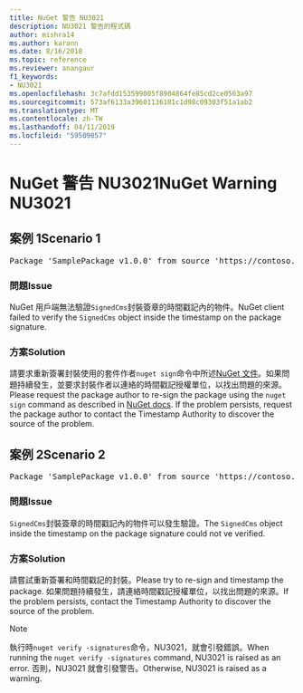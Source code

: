 ```yaml
---
title: NuGet 警告 NU3021
description: NU3021 警告的程式碼
author: mishra14
ms.author: karann
ms.date: 8/16/2018
ms.topic: reference
ms.reviewer: anangaur
f1_keywords:
- NU3021
ms.openlocfilehash: 3c7afdd153599005f8904864fe85cd2ce0563a97
ms.sourcegitcommit: 573af6133a39601136181c1d98c09303f51a1ab2
ms.translationtype: MT
ms.contentlocale: zh-TW
ms.lasthandoff: 04/11/2019
ms.locfileid: "59509057"
---
```

# <a name="nuget-warning-nu3021"></a><span data-ttu-id="bfe4b-103">NuGet 警告 NU3021</span><span class="sxs-lookup"><span data-stu-id="bfe4b-103">NuGet Warning NU3021</span></span>

## <a name="scenario-1"></a><span data-ttu-id="bfe4b-104">案例 1</span><span class="sxs-lookup"><span data-stu-id="bfe4b-104">Scenario 1</span></span>

<pre>Package 'SamplePackage v1.0.0' from source 'https://contoso.com/index.json': The primary signature's timestamp signature validation failed.</pre>

### <a name="issue"></a><span data-ttu-id="bfe4b-105">問題</span><span class="sxs-lookup"><span data-stu-id="bfe4b-105">Issue</span></span>

<span data-ttu-id="bfe4b-106">NuGet 用戶端無法驗證`SignedCms`封裝簽章的時間戳記內的物件。</span><span class="sxs-lookup"><span data-stu-id="bfe4b-106">NuGet client failed to verify the `SignedCms` object inside the timestamp on the package signature.</span></span>


### <a name="solution"></a><span data-ttu-id="bfe4b-107">方案</span><span class="sxs-lookup"><span data-stu-id="bfe4b-107">Solution</span></span>

<span data-ttu-id="bfe4b-108">請要求重新簽署封裝使用的套件作者`nuget sign`命令中所述[NuGet 文件](https://docs.microsoft.com/en-us/nuget/create-packages/sign-a-package)。如果問題持續發生，並要求封裝作者以連絡的時間戳記授權單位，以找出問題的來源。</span><span class="sxs-lookup"><span data-stu-id="bfe4b-108">Please request the package author to re-sign the package using the `nuget sign` command as described in [NuGet docs](https://docs.microsoft.com/en-us/nuget/create-packages/sign-a-package). If the problem persists, request the package author to contact the Timestamp Authority to discover the source of the problem.</span></span>



## <a name="scenario-2"></a><span data-ttu-id="bfe4b-109">案例 2</span><span class="sxs-lookup"><span data-stu-id="bfe4b-109">Scenario 2</span></span>

<pre>Package 'SamplePackage v1.0.0' from source 'https://contoso.com/index.json': The timestamp signature validation failed.</pre>

### <a name="issue"></a><span data-ttu-id="bfe4b-110">問題</span><span class="sxs-lookup"><span data-stu-id="bfe4b-110">Issue</span></span>

<span data-ttu-id="bfe4b-111">`SignedCms`封裝簽章的時間戳記內的物件可以發生驗證。</span><span class="sxs-lookup"><span data-stu-id="bfe4b-111">The `SignedCms` object inside the timestamp on the package signature could not ve verified.</span></span>


### <a name="solution"></a><span data-ttu-id="bfe4b-112">方案</span><span class="sxs-lookup"><span data-stu-id="bfe4b-112">Solution</span></span>

<span data-ttu-id="bfe4b-113">請嘗試重新簽署和時間戳記的封裝。</span><span class="sxs-lookup"><span data-stu-id="bfe4b-113">Please try to re-sign and timestamp the package.</span></span> <span data-ttu-id="bfe4b-114">如果問題持續發生，請連絡時間戳記授權單位，以找出問題的來源。</span><span class="sxs-lookup"><span data-stu-id="bfe4b-114">If the problem persists, contact the Timestamp Authority to discover the source of the problem.</span></span>


> [!Note]
> <span data-ttu-id="bfe4b-115">執行時`nuget verify -signatures`命令，NU3021，就會引發錯誤。</span><span class="sxs-lookup"><span data-stu-id="bfe4b-115">When running the `nuget verify -signatures` command, NU3021 is raised as an error.</span></span> <span data-ttu-id="bfe4b-116">否則，NU3021 就會引發警告。</span><span class="sxs-lookup"><span data-stu-id="bfe4b-116">Otherwise, NU3021 is raised as a warning.</span></span>